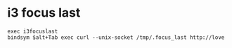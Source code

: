 # i3 focus last


```
exec i3focuslast
bindsym $alt+Tab exec curl --unix-socket /tmp/.focus_last http://love
```
